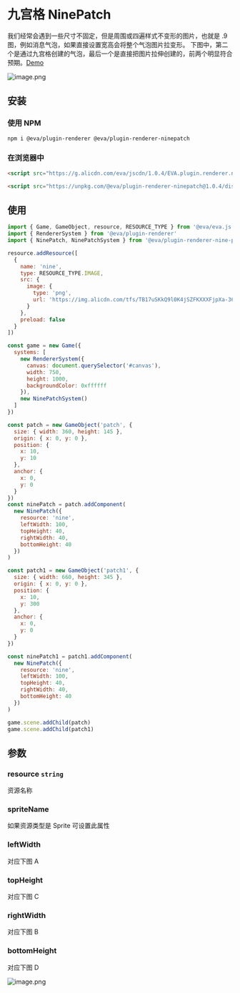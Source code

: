 # 九宫格 NinePatch

我们经常会遇到一些尺寸不固定，但是周围或四遍样式不变形的图片，也就是 .9 图，例如消息气泡，如果直接设置宽高会将整个气泡图片拉变形。
下图中，第二个是通过九宫格创建的气泡，最后一个是直接把图片拉伸创建的，前两个明显符合预期。[Demo](https://eva.js.org/playground/#/ninePatch)

![image.png](https://img.alicdn.com/imgextra/i1/O1CN01lDIcS31chVAZjBu7q_!!6000000003632-2-tps-894-1194.png)

## 安装

### 使用 NPM
```bash
npm i @eva/plugin-renderer @eva/plugin-renderer-ninepatch
```

### 在浏览器中
```html
<script src="https://g.alicdn.com/eva/jscdn/1.0.4/EVA.plugin.renderer.ninePatch.min.js"></script>

<script src="https://unpkg.com/@eva/plugin-renderer-ninepatch@1.0.4/dist/EVA.plugin.renderer.ninePatch.min.js"></script>
```

## 使用

```js
import { Game, GameObject, resource, RESOURCE_TYPE } from '@eva/eva.js'
import { RendererSystem } from '@eva/plugin-renderer'
import { NinePatch, NinePatchSystem } from '@eva/plugin-renderer-nine-patch'

resource.addResource([
  {
    name: 'nine',
    type: RESOURCE_TYPE.IMAGE,
    src: {
      image: {
        type: 'png',
        url: 'https://img.alicdn.com/tfs/TB17uSKkQ9l0K4jSZFKXXXFjpXa-363-144.png'
      }
    },
    preload: false
  }
])

const game = new Game({
  systems: [
    new RendererSystem({
      canvas: document.querySelector('#canvas'),
      width: 750,
      height: 1000,
      backgroundColor: 0xffffff
    }),
    new NinePatchSystem()
  ]
})

const patch = new GameObject('patch', {
  size: { width: 360, height: 145 },
  origin: { x: 0, y: 0 },
  position: {
    x: 10,
    y: 10
  },
  anchor: {
    x: 0,
    y: 0
  }
})
const ninePatch = patch.addComponent(
  new NinePatch({
    resource: 'nine',
    leftWidth: 100,
    topHeight: 40,
    rightWidth: 40,
    bottomHeight: 40
  })
)

const patch1 = new GameObject('patch1', {
  size: { width: 660, height: 345 },
  origin: { x: 0, y: 0 },
  position: {
    x: 10,
    y: 300
  },
  anchor: {
    x: 0,
    y: 0
  }
})

const ninePatch1 = patch1.addComponent(
  new NinePatch({
    resource: 'nine',
    leftWidth: 100,
    topHeight: 40,
    rightWidth: 40,
    bottomHeight: 40
  })
)

game.scene.addChild(patch)
game.scene.addChild(patch1)
```

## 参数

### resource `string` 

资源名称

### spriteName

如果资源类型是 Sprite 可设置此属性

### leftWidth

对应下图 A

### topHeight

对应下图 C

### rightWidth

对应下图 B

### bottomHeight

对应下图 D

![image.png](https://gw.alicdn.com/imgextra/i1/O1CN01IXEUZN1yYGjgwuahU_!!6000000006590-2-tps-932-612.png)

<br/>
<br/>
<br/>
<br/>
<br/>
